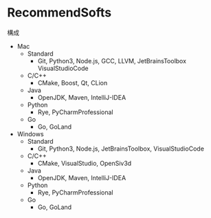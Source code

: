 # RecommendSofts

構成
- Mac
  - Standard
    - Git, Python3, Node.js, GCC, LLVM, JetBrainsToolbox VisualStudioCode
  - C/C++
    - CMake, Boost, Qt, CLion
  - Java
    - OpenJDK, Maven, IntelliJ-IDEA
  - Python
    - Rye, PyCharmProfessional
  - Go
    - Go, GoLand
- Windows
  - Standard
    - Git, Python3, Node.js, JetBrainsToolbox, VisualStudioCode
  - C/C++
    - CMake, VisualStudio, OpenSiv3d
  - Java
    - OpenJDK, Maven, IntelliJ-IDEA
  - Python
    - Rye, PyCharmProfessional
  - Go
    - Go, GoLand